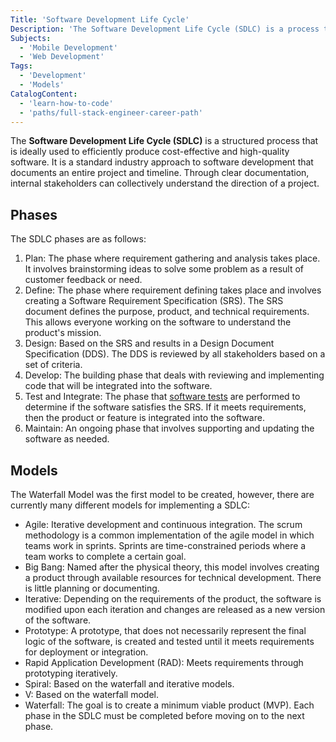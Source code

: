 ```yaml
---
Title: 'Software Development Life Cycle'
Description: 'The Software Development Life Cycle (SDLC) is a process that is used to efficiently produce cost-effective and high-quality software through a series of structured steps or phases.'
Subjects:
  - 'Mobile Development'
  - 'Web Development'
Tags:
  - 'Development'
  - 'Models'
CatalogContent:
  - 'learn-how-to-code'
  - 'paths/full-stack-engineer-career-path'
---
```


The **Software Development Life Cycle (SDLC)** is a structured process that is ideally used to efficiently produce cost-effective and high-quality software. It is a standard industry approach to software development that documents an entire project and timeline. Through clear documentation, internal stakeholders can collectively understand the direction of a project.

## Phases

The SDLC phases are as follows:

1. Plan: The phase where requirement gathering and analysis takes place. It involves brainstorming ideas to solve some problem as a result of customer feedback or need.
2. Define: The phase where requirement defining takes place and involves creating a Software Requirement Specification (SRS). The SRS document defines the purpose, product, and technical requirements. This allows everyone working on the software to understand the product's mission.
3. Design: Based on the SRS and results in a Design Document Specification (DDS). The DDS is reviewed by all stakeholders based on a set of criteria.
4. Develop: The building phase that deals with reviewing and implementing code that will be integrated into the software.
5. Test and Integrate: The phase that [software tests](https://www.codecademy.com/resources/docs/general/software-testing) are performed to determine if the software satisfies the SRS. If it meets requirements, then the product or feature is integrated into the software.
6. Maintain: An ongoing phase that involves supporting and updating the software as needed.

## Models

The Waterfall Model was the first model to be created, however, there are currently many different models for implementing a SDLC:

- Agile: Iterative development and continuous integration. The scrum methodology is a common implementation of the agile model in which teams work in sprints. Sprints are time-constrained periods where a team works to complete a certain goal.
- Big Bang: Named after the physical theory, this model involves creating a product through available resources for technical development. There is little planning or documenting.
- Iterative: Depending on the requirements of the product, the software is modified upon each iteration and changes are released as a new version of the software.
- Prototype: A prototype, that does not necessarily represent the final logic of the software, is created and tested until it meets requirements for deployment or integration.
- Rapid Application Development (RAD): Meets requirements through prototyping iteratively.
- Spiral: Based on the waterfall and iterative models.
- V: Based on the waterfall model.
- Waterfall: The goal is to create a minimum viable product (MVP). Each phase in the SDLC must be completed before moving on to the next phase.
